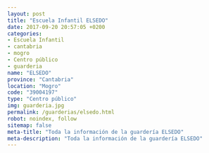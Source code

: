```yaml
---
layout: post
title: "Escuela Infantil ELSEDO"
date: 2017-09-20 20:57:05 +0200
categories:
- Escuela Infantil
- cantabria
- mogro
- Centro público
- guarderia
name: "ELSEDO"
province: "Cantabria"
location: "Mogro"
code: "39004197"
type: "Centro público"
img: guarderia.jpg
permalink: /guarderias/elsedo.html
robot: noindex, follow
sitemap: false
meta-title: "Toda la información de la guardería ELSEDO"
meta-description: "Toda la información de la guardería ELSEDO"
---
```

